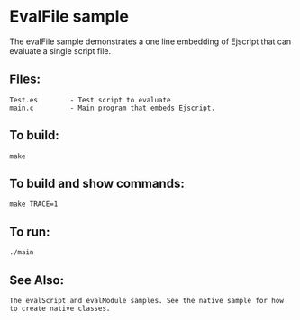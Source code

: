 EvalFile sample
===

The evalFile sample demonstrates a one line embedding of Ejscript that can 
evaluate a single script file.

## Files:

    Test.es        - Test script to evaluate
    main.c         - Main program that embeds Ejscript.

## To build:

    make

## To build and show commands:

    make TRACE=1

## To run:

    ./main

## See Also:

    The evalScript and evalModule samples. See the native sample for how to create native classes.
